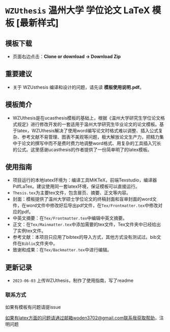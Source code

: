 # `WZUthesis` 温州大学 学位论文 LaTeX 模板 [最新样式]

## 模板下载

* 页面右边点击：**Clone or download -> Download Zip**

## 重要建议

* 关于 WZUsthesis 编译和设计的问题，请先读 **模板使用说明.pdf**。

## 模板简介

* WZUthesis是在ucasthesis模板的基础上，根据《温州大学研究生学位论文格式规定》进行修改开发的一套适用于温州大学研究生毕业论文的论文模板。基于latex，WZUthesis解决了使用word编写论文时格式难以调整、插入公式复杂、参考文献不易管理、图表不美观等问题，极大解放论文生产力，把精力集中于论文的撰写中而不是费时费力地调整word格式、用复杂的工具插入冗长的公式。这里感谢ucasthesis的作者提供了一份简单明了的latex模板。

## 使用指南

- 项目运行的本地latex环境为：编译工具MiKTeX，前端Texstudio，编译器PdfLaTex。建议使用同一套latex环境，保证模板可以直接运行。
- `Thesis.tex`为主要tex文件，包含扉页、摘要、正文等内容。
- 封面：模板提供了温州大学硕士学位论文的终稿封面和盲审封面的word文件，在word文件中修改好后导出pdf文件，在`Tex/Frontmatter.tex`中修改对应的pdf。
- 中英文摘要：在`Tex/Frontmatter.tex`中编辑中英文摘要。
- 正文：在`Tex/Mainmatter.tex`中添加需要的tex文件，Tex文件夹中已经给出了实例tex文件。
- 参考文献：本项目只应用了bibtex的导入方式，其他方式没有测试过。bib文件在`Biblio`文件夹中。
- 致谢和成果：在`Tex/Backmatter.tex`中进行编辑。

## 更新记录

* `2023-06-03` 上传WZUthesis，制作了使用指南，写了readme

### 联系方式

如果有模板有问题请提issue

如果有latex方面的问题请通过邮箱woden3702@gmail.com联系我获取帮助，注明问题
